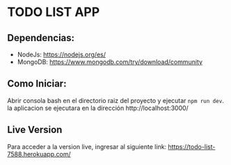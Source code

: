 # TODO LIST APP
## Dependencias:
* NodeJs: https://nodejs.org/es/
* MongoDB: https://www.mongodb.com/try/download/community

## Como Iniciar:
Abrir consola bash en el directorio raiz del proyecto y ejecutar ```npm run dev```.
la aplicacion se ejecutara en la dirección http://localhost:3000/


## Live Version
Para acceder a la version live, ingresar al siguiente link: https://todo-list-7588.herokuapp.com/
